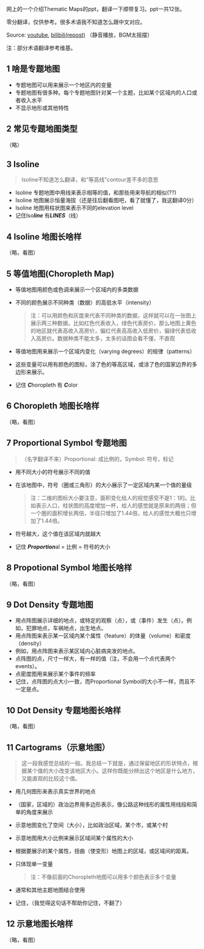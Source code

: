 网上的一个介绍Thematic Maps的ppt，翻译一下顺带复习。ppt一共12张。

零分翻译，仅供参考。很多术语我不知道怎么跟中文对应。

Source: [youtube](https://www.youtube.com/watch?v=SgrkIxHFM_I), [bilibili(repost)](https://www.bilibili.com/video/av20388507) （静音播放，BGM太摇摆）

注：部分术语翻译参考维基。

## 1 啥是专题地图

+ 专题地图可以用来展示一个地区内的变量
+ 专题地图有很多种。每个专题地图针对某一个主题，比如某个区域内的人口或者收入水平
+ 不显示地形或其他特性

## 2 常见专题地图类型
（略）

## 3 Isoline 

>  Isoline不知道怎么翻译，和“等高线”contour差不多的意思

+ Isoline 专题地图中用线来表示相等的值，和那些用来导航的相似(??)
+ Isoline 地图展示恒量海拔（还是往后翻看图吧，看了就懂了，我这翻译0分）
+ Isoline 地图用柱状图来表示不同的elevation level
+ 记住Iso***line*** 有***LINES***（线）

## 4 Isoline 地图长啥样
（略，看图）

## 5 等值地图(Choropleth Map)
+ 等值地图用颜色或色调来展示一个区域内的多类数据

+ 不同的颜色展示不同种类（数据）的高低水平（intensity）

  > 注：可以用颜色和灰度来代表不同种类的数据，这样就可以在一张图上展示两三种数据。比如红色代表收入，绿色代表房价，那么地图上黄色的地区就代表高收入高房价，偏红代表高高收入低房价，偏绿代表低收入高房价。数据种类不能太多，太多的话图会看不懂，不直观

+ 等值地图用来展示一个区域内变化（varying degrees）的规律（patterns）
+ 这些变量可以用有颜色的图标，涂了色的等高区域，或涂了色的国家边界的多边形来展示。
+ 记住 ***C***horopleth 有 ***C***olor

## 6 Choropleth 地图长啥样
（略，看图）

## 7 Proportional Symbol 专题地图
> （名字翻译不来）Proportional: 成比例的，Symbol: 符号，标记

+ 用不同大小的符号展示不同的值

+ 在该地图中，符号（圈或三角形）的大小展示了一定区域内某一个值的量级

  > 注：二维的图标大小要注意，面积变化给人的视觉感受不是1：1的。比如表示人口，柱状图的高度增加一杯，给人的感觉就是原来的两倍；但一个圈的面积增长两倍，半径只增加了1.44倍，给人的感觉大概也只增加了1.44倍。

+ 符号越大，这个值在该区域内就越大

+ 记住 ***Proportion***al = 比例 = 符号的大小

## 8 Propotional Symbol 地图长啥样

（略，看图）

## 9 Dot Density 专题地图

+ 用点阵图展示详细的地点，或特定的观察（点），或（事件）发生（点）。例如，犯罪地点，车祸地点，出生地点。
+ 用点阵图来表示某一区域内某个属性（feature）的体量（volume）和密度（density）
+ 例如，用点阵图来表示某区域内心脏病突发的地点。
+ 点阵图的点，尺寸一样大，有一样的值（注，不会用一个点代表两个events）。
+ 点密度图用来展示某个事件的频率
+ 记住，点阵图的点大小一致，而Proportional Symbol的大小不一样，而且不一定是点。

## 10 Dot Density 专题地图长啥样

（略，看图）

## 11 Cartograms（示意地图）

> 这一段我感觉总结的一般。我总结一下就是，通过保留地区的形状特点，根据某个值的大小改变该地区大小。这样你既能分辨出这个地区是什么地方，又能直观的比较这个值。

+ 用几何图形来表示真实世界的地点

+ （国家，区域的）政治边界用多边形表示，像公路这种线形的属性用线段和简单的角度来展示

+ 示意地图变化了空间（大小），比如政治区域，某个市，或某个村

+ 示意地图用大小比例来展示区域间某个属性的大小

+ 根据要展示的某个属性，扭曲（使变形）地图上的区域，或区域间的距离。

+ 只体现单一变量

  > 注：不像前面的Choropleth地图可以用多个颜色表示多个变量

+ 通常和其他主题地图结合使用

+ 记住，（我觉得这句话不帮助你记住，不翻了）

## 12 示意地图长啥样

（略，看图）